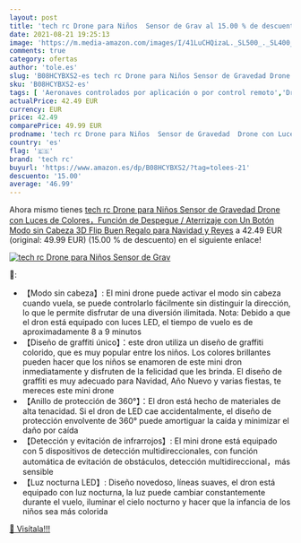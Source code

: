```yaml
---
layout: post
title: 'tech rc Drone para Niños  Sensor de Grav al 15.00 % de descuento'
date: 2021-08-21 19:25:13
image: 'https://m.media-amazon.com/images/I/41LuCHQizaL._SL500_._SL400_.jpg'
comments: true
category: ofertas
author: 'tole.es'
slug: 'B08HCYBXS2-es tech rc Drone para Niños Sensor de Gravedad Drone con...'
sku: 'B08HCYBXS2-es'
tags: [ 'Aeronaves controlados por aplicación o por control remoto','Drones controlados por aplicación o por control remoto','Juguetes','Juguetes y juegos','Radiocontrol','Vehículos de juguete para niños','navidad','tech rc', ]
actualPrice: 42.49 EUR
currency: EUR
price: 42.49
comparePrice: 49.99 EUR
prodname: 'tech rc Drone para Niños  Sensor de Gravedad  Drone con Luces de Colores，Función de Despegue / Aterrizaje con Un Botón  Modo sin Cabeza 3D Flip  Buen Regalo para Navidad y Reyes'
country: 'es'
flag: '🇪🇸'
brand: 'tech rc'
buyurl: 'https://www.amazon.es/dp/B08HCYBXS2/?tag=tolees-21'
descuento: '15.00'
average: '46.99'
---
```


Ahora mismo tienes [tech rc Drone para Niños  Sensor de Gravedad  Drone con Luces de Colores，Función de Despegue / Aterrizaje con Un Botón  Modo sin Cabeza 3D Flip  Buen Regalo para Navidad y Reyes](https://www.amazon.es/dp/B08HCYBXS2/?tag=tolees-21) a 42.49 EUR (original: 49.99 EUR) (15.00 %  de descuento) en el siguiente enlace!

[![tech rc Drone para Niños  Sensor de Grav](https://m.media-amazon.com/images/I/41LuCHQizaL._SL500_._SL400_.jpg)](https://www.amazon.es/dp/B08HCYBXS2/?tag=tolees-21)

🔎:

- 【Modo sin cabeza】: El mini drone puede activar el modo sin cabeza cuando vuela, se puede controlarlo fácilmente sin distinguir la dirección, lo que le permite disfrutar de una diversión ilimitada. Nota: Debido a que el dron está equipado con luces LED, el tiempo de vuelo es de aproximadamente 8 a 9 minutos
- 【Diseño de graffiti único】：este dron utiliza un diseño de graffiti colorido, que es muy popular entre los niños. Los colores brillantes pueden hacer que los niños se enamoren de este mini dron inmediatamente y disfruten de la felicidad que les brinda. El diseño de graffiti es muy adecuado para Navidad, Año Nuevo y varias fiestas, te mereces este mini drone
- 【Anillo de protección de 360°】：El dron está hecho de materiales de alta tenacidad. Si el dron de LED cae accidentalmente, el diseño de protección envolvente de 360° puede amortiguar la caída y minimizar el daño por caída
- 【Detección y evitación de infrarrojos】: El mini drone está equipado con 5 dispositivos de detección multidireccionales, con función automática de evitación de obstáculos, detección multidireccional，más sensible
- 【Luz nocturna LED】: Diseño novedoso, líneas suaves, el dron está equipado con luz nocturna, la luz puede cambiar constantemente durante el vuelo, iluminar el cielo nocturno y hacer que la infancia de los niños sea más colorida

[🛒 Visítala!!!](https://www.amazon.es/dp/B08HCYBXS2/?tag=tolees-21)
